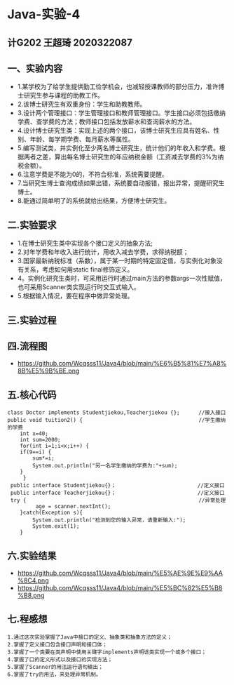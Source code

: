 # Java-实验-4 
## 计G202  王超琦  2020322087
## 一、实验内容
- 1.某学校为了给学生提供勤工俭学机会，也减轻授课教师的部分压力，准许博士研究生参与课程的助教工作。
- 2.该博士研究生有双重身份：学生和助教教师。
- 3.设计两个管理接口：学生管理接口和教师管理接口。学生接口必须包括缴纳学费、查学费的方法；教师接口包括发放薪水和查询薪水的方法。
- 4.设计博士研究生类：实现上述的两个接口，该博士研究生应具有姓名、性别、年龄、每学期学费、每月薪水等属性。
- 5.编写测试类，并实例化至少两名博士研究生，统计他们的年收入和学费。根据两者之差，算出每名博士研究生的年应纳税金额（工资减去学费的3%为纳税金额）。
- 6.注意学费是不能为0的，不符合标准，系统需要提醒。
- 7.当研究生博士查询成绩如果出错，系统要自动报错，报出异常，提醒研究生博士。
- 8.能通过简单明了的系统就给出结果，方便博士研究生。
    
## 二.实验要求  
- 1.在博士研究生类中实现各个接口定义的抽象方法;
- 2.对年学费和年收入进行统计，用收入减去学费，求得纳税额；
- 3.国家最新纳税标准（系数），属于某一时期的特定固定值，与实例化对象没有关系，考虑如何用static final修饰定义。
- 4。实例化研究生类时，可采用运行时通过main方法的参数args一次性赋值，也可采用Scanner类实现运行时交互式输入。
- 5.根据输入情况，要在程序中做异常处理。

## 三.实验过程 

## 四.流程图
- https://github.com/Wcqsss11/Java4/blob/main/%E6%B5%81%E7%A8%8B%E5%9B%BE.png

## 五.核心代码   

    class Doctor implements Studentjiekou,Teacherjiekou {};      //接入接口
    public void tuition2() {                                     //学生缴纳的学费
		int x=40;
		int sum=2000;
		for(int i=1;i<x;i++) {	   
		if(9==i) {
			sum*=i;
			System.out.println("另一名学生缴纳的学费为:"+sum);	
	  	}
		 }
     public interface Studentjiekou{}；                          //定义接口
     public interface Teacherjiekou{}；                          //定义接口
     try {                                                       //异常处理        
			 age = scanner.nextInt();
		}catch(Exception s){
			System.out.println("检测到您的输入异常，请重新输入:");
			System.exit(1);
		}
## 六.实验结果
- https://github.com/Wcqsss11/Java4/blob/main/%E5%AE%9E%E9%AA%8C4.png
- https://github.com/Wcqsss11/Java4/blob/main/%E5%BC%82%E5%B8%B8.png

## 七.程感想
    1.通过这次实验掌握了Java中接口的定义、抽象类和抽象方法的定义；
    2.掌握了定义接口包含接口声明和接口体；
    3.掌握了一个类要在类声明中使用关键字implements声明该类实现一个或多个接口；
    4.掌握了口的定义形式以及接口的实现方法；
    5.掌握了Scanner的用法运行语句输出；
    6.掌握了try的用法，来处理异常机制。
    
